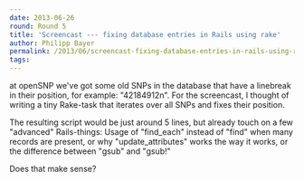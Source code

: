 ```yaml
---
date: 2013-06-26
round: Round 5
title: 'Screencast --- fixing database entries in Rails using rake'
author: Philipp Bayer
permalink: /2013/06/screencast-fixing-database-entries-in-rails-using-rake/
tags:
---
```

at openSNP we've got some old SNPs in the database that have a linebreak in their position, for example: "42184912n". For the screencast, I thought of writing a tiny Rake-task that iterates over all SNPs and fixes their position.

The resulting script would be just around 5 lines, but already touch on a few "advanced" Rails-things: Usage of "find\_each" instead of "find" when many records are present, or why "update\_attributes" works the way it works, or the difference between "gsub" and "gsub!"

Does that make sense?
